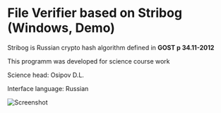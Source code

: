 # File Verifier based on Stribog (Windows, Demo)

Stribog is Russian crypto hash algorithm defined in **GOST p 34.11-2012**

This programm was developed for science course work
 
Science head: Osipov D.L.

Interface language: Russian



![Screenshot](https://vk.cc/6rTWK8)